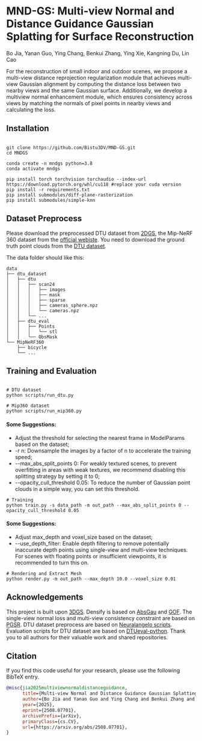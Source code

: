 # MND-GS: Multi-view Normal and Distance Guidance Gaussian Splatting for Surface Reconstruction
Bo Jia, Yanan Guo, Ying Chang, Benkui Zhang, Ying Xie, Kangning Du, Lin Cao

For the reconstruction of small indoor and outdoor scenes, we propose a multi-view distance reprojection regularization module that achieves multi-view Gaussian alignment by computing the distance loss between two nearby views and the same Gaussian surface. Additionally, we develop a multiview normal enhancement module, which ensures consistency across views by matching the normals of pixel points in nearby views and calculating the loss.

## Installation

```shell

git clone https://github.com/Bistu3DV/MND-GS.git
cd MNDGS

conda create -n mndgs python=3.8
conda activate mndgs

pip install torch torchvision torchaudio --index-url https://download.pytorch.org/whl/cu118 #replace your cuda version
pip install -r requirements.txt
pip install submodules/diff-plane-rasterization
pip install submodules/simple-knn
```

## Dataset Preprocess
Please download the preprocessed DTU dataset from [2DGS](https://surfsplatting.github.io/), the Mip-NeRF 360 dataset from the [official webiste](https://jonbarron.info/mipnerf360/). You need to download the ground truth point clouds from the [DTU dataset](https://roboimagedata.compute.dtu.dk/?page_id=36). 

The data folder should like this:
```shell
data
├── dtu_dataset
│   ├── dtu
│   │   ├── scan24
│   │   │   ├── images
│   │   │   ├── mask
│   │   │   ├── sparse
│   │   │   ├── cameras_sphere.npz
│   │   │   └── cameras.npz
│   │   └── ...
│   ├── dtu_eval
│   │   ├── Points
│   │   │   └── stl
│   │   └── ObsMask
└── MipNeRF360
    ├── bicycle
    └── ...
```

## Training and Evaluation
```shell

# DTU dataset
python scripts/run_dtu.py

# Mip360 dataset
python scripts/run_mip360.py
```

#### Some Suggestions:
- Adjust the threshold for selecting the nearest frame in ModelParams based on the dataset;
- -r n: Downsample the images by a factor of n to accelerate the training speed;
- --max_abs_split_points 0: For weakly textured scenes, to prevent overfitting in areas with weak textures, we recommend disabling this splitting strategy by setting it to 0;
- --opacity_cull_threshold 0.05: To reduce the number of Gaussian point clouds in a simple way, you can set this threshold.
```shell
# Training
python train.py -s data_path -m out_path --max_abs_split_points 0 --opacity_cull_threshold 0.05
```

#### Some Suggestions:
- Adjust max_depth and voxel_size based on the dataset;
- --use_depth_filter: Enable depth filtering to remove potentially inaccurate depth points using single-view and multi-view techniques. For scenes with floating points or insufficient viewpoints, it is recommended to turn this on.
```shell
# Rendering and Extract Mesh
python render.py -m out_path --max_depth 10.0 --voxel_size 0.01
```

## Acknowledgements
This project is built upon [3DGS](https://github.com/graphdeco-inria/gaussian-splatting). Densify is based on [AbsGau](https://ty424.github.io/AbsGS.github.io/) and [GOF](https://github.com/autonomousvision/gaussian-opacity-fields?tab=readme-ov-file). The single-view normal loss and multi-view consistency constraint are based on [PGSR](https://github.com/zju3dv/PGSR). DTU dataset preprocess are based on [Neuralangelo scripts](https://github.com/NVlabs/neuralangelo/blob/main/DATA_PROCESSING.md). Evaluation scripts for DTU dataset are based on [DTUeval-python](https://github.com/jzhangbs/DTUeval-python). Thank you to all authors for their valuable work and shared repositories.


## Citation

If you find this code useful for your research, please use the following BibTeX entry.

```bibtex
@misc{jia2025multiviewnormaldistanceguidance,
      title={Multi-view Normal and Distance Guidance Gaussian Splatting for Surface Reconstruction}, 
      author={Bo Jia and Yanan Guo and Ying Chang and Benkui Zhang and Ying Xie and Kangning Du and Lin Cao},
      year={2025},
      eprint={2508.07701},
      archivePrefix={arXiv},
      primaryClass={cs.CV},
      url={https://arxiv.org/abs/2508.07701}, 
}
```